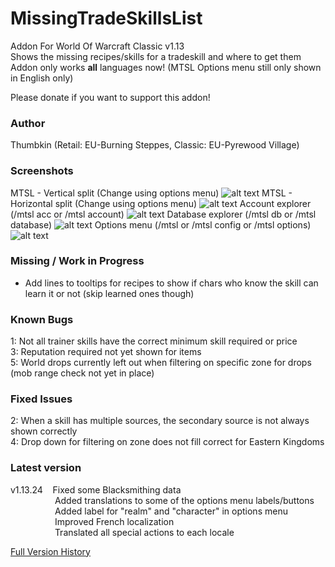 # MissingTradeSkillsList
Addon For World Of Warcraft Classic v1.13  
Shows the missing recipes/skills for a tradeskill and where to get them  
Addon only works **all** languages now! (MTSL Options menu still only shown in English only)  

Please donate if you want to support this addon!

### Author
Thumbkin (Retail: EU-Burning Steppes, Classic: EU-Pyrewood Village)

### Screenshots
MTSL - Vertical split (Change using options menu)
![alt text](https://media.forgecdn.net/attachments/266/746/mtsl_main.png "Missing TradeSkills List - Vertical Split")
MTSL - Horizontal split (Change using options menu)
![alt text](https://media.forgecdn.net/attachments/265/614/mtsl_main_horizontal.png "Missing TradeSkills List - Horizontal Split")
Account explorer (/mtsl acc or /mtsl account)
![alt text](https://media.forgecdn.net/attachments/265/616/mtsl_account.png "Missing TradeSkills List - Account explorer")
Database explorer (/mtsl db or /mtsl database)
![alt text](https://media.forgecdn.net/attachments/265/615/mtsl_database.png "Missing TradeSkills List - Database explorer")
Options menu (/mtsl or /mtsl config or /mtsl options)
![alt text](https://media.forgecdn.net/attachments/266/869/mtsl_options.png "Missing TradeSkills List - Options menu")

### Missing / Work in Progress

  * Add lines to tooltips for recipes to show if chars who know the skill can learn it or not (skip learned ones though)

### Known Bugs

1: Not all trainer skills have the correct minimum skill required or price  
3: Reputation required not yet shown for items  
5: World drops currently left out when filtering on specific zone for drops (mob range check not yet in place)  

### Fixed Issues

2: When a skill has multiple sources, the secondary source is not always shown correctly  
4: Drop down for filtering on zone does not fill correct for Eastern Kingdoms  

### Latest version 
v1.13.24&nbsp;&nbsp;&nbsp;&nbsp;Fixed some Blacksmithing data  
&nbsp;&nbsp;&nbsp;&nbsp;&nbsp;&nbsp;&nbsp;&nbsp;&nbsp;&nbsp;&nbsp;&nbsp;&nbsp;&nbsp;&nbsp;&nbsp;&nbsp;&nbsp;Added translations to some of the options menu labels/buttons  
&nbsp;&nbsp;&nbsp;&nbsp;&nbsp;&nbsp;&nbsp;&nbsp;&nbsp;&nbsp;&nbsp;&nbsp;&nbsp;&nbsp;&nbsp;&nbsp;&nbsp;&nbsp;Added label for "realm" and "character" in options menu  
&nbsp;&nbsp;&nbsp;&nbsp;&nbsp;&nbsp;&nbsp;&nbsp;&nbsp;&nbsp;&nbsp;&nbsp;&nbsp;&nbsp;&nbsp;&nbsp;&nbsp;&nbsp;Improved French localization  
&nbsp;&nbsp;&nbsp;&nbsp;&nbsp;&nbsp;&nbsp;&nbsp;&nbsp;&nbsp;&nbsp;&nbsp;&nbsp;&nbsp;&nbsp;&nbsp;&nbsp;&nbsp;Translated all special actions to each locale  

[Full Version History](VERSION_HISTORY.md)